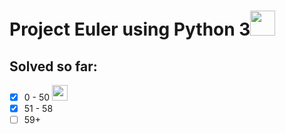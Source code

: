 # Project Euler using Python 3<img src="https://www.python.org/static/opengraph-icon-200x200.png" width=40>

## Solved so far:

- [x] 0 - 50 <img src="https://projecteuler.net/images/awards/award_04.png" width=25>
- [x] 51 - 58
- [ ] 59+
